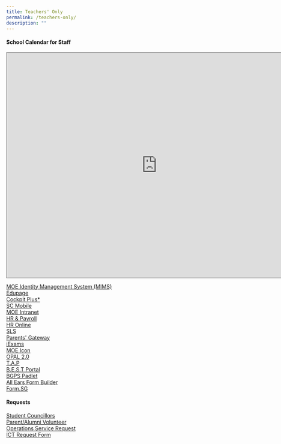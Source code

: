 ```yaml
---
title: Teachers' Only
permalink: /teachers-only/
description: ""
---
```

#### School Calendar for Staff
<iframe src="https://calendar.google.com/calendar/embed?height=600&wkst=1&bgcolor=%23ffffff&ctz=Asia%2FSingapore&src=Y3FwZ3V2Z3ZxNmMzY3FsMm00Z2hhcHVzaDRAZ3JvdXAuY2FsZW5kYXIuZ29vZ2xlLmNvbQ&src=MHBjcnE1N2xwc285MTdqaDhpYWF2cWluZWdAZ3JvdXAuY2FsZW5kYXIuZ29vZ2xlLmNvbQ&src=YWRtaW5fYmdwc0Btb2UuZWR1LnNn&src=YmVkb2tncmVlbnByaUBnbWFpbC5jb20&color=%23009688&color=%23009688&color=%23AD1457&color=%23B39DDB" style="border:solid 1px #777" width="800" height="600" frameborder="0" scrolling="no"></iframe>


[MOE Identity Management System (MIMS)](https://idp.mims.moe.gov.sg/nidp/saml2/sso)<br>
[Edupage](https://bgps.edupage.org/)<br>
[Cockpit Plus*](https://schoolcockpit.moe.gov.sg/)<br>
[SC Mobile](https://scmobile.moe.edu.sg/)<br>
[MOE Intranet](https://intranet.moe.gov.sg/Pages/Home.aspx)<br>
[HR & Payroll](https://www.hrp.gov.sg/hrp/#/)<br>
[HR Online](https://intranet.moe.gov.sg/hronline/Pages/Home.aspx)<br>
[SLS](https://vle.learning.moe.edu.sg/login)<br>
[Parents' Gateway](https://pg.moe.edu.sg/)<br>
[iExams](https://iexams.seab.gov.sg/sso/login?service=https%3A%2F%2Fiexams.seab.gov.sg%2Fsso%2Foauth2.0%2FcallbackAuthorize%3Fclient_id%3Diexams2-prod%26redirect_uri%3Dhttps%253A%252F%252Fiexams.seab.gov.sg%252Fiexams2%252Flogin%252Foauth2%252Fcode%252Fiexams2-prod%26response_type%3Dcode%26client_name%3DCasOAuthClient)<br>
[MOE Icon](https://icon.moe.edu.sg)<br>
[OPAL 2.0](https://idm.opal2.moe.edu.sg/)<br>
[T.A.P](https://go.gov.sg/bgps-preassemblyportal)<br>
[B.E.S.T Portal](https://sites.google.com/moe.edu.sg/bgps-elearning-tools-support/home)<br>
[BGPS Padlet](https://bedokgreenprimarysch.padlet.org/auth/login)<br>
[All Ears Form Builder](https://forms.moe.edu.sg/)<br>
[Form.SG](https://form.gov.sg/)<br>
#### Requests
[Student Councillors](https://docs.google.com/forms/d/e/1FAIpQLSe8f7TRr4lXRDv02lNMK3PgBEQepJQ5szMNP3uFX-4AdvxLJw/viewform)<br>
[Parent/Alumni Volunteer](https://docs.google.com/forms/d/e/1FAIpQLSetKHoBFT316tMEsbT6JcXVvZNs_LaT7JUewGKdlwZDg1BxdQ/viewform)<br>
[Operations Service Request](https://sites.google.com/view/bgpsrequest/operations-request)<br>
[ICT Request Form](https://sites.google.com/view/bgpsrequest/home)<br>
